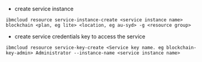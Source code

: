 * create service instance
```
ibmcloud resource service-instance-create <service instance name> blockchain <plan, eg lite> <location, eg au-syd> -g <resource group>
```
* create service credentials key to access the service

```
ibmcloud resource service-key-create <Service key name. eg blockchain-key-admin> Administrator --instance-name <service instance name>
```